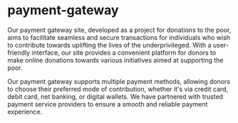 # payment-gateway

Our payment gateway site, developed as a project for donations to the poor, aims to facilitate seamless and secure transactions for individuals who wish to contribute towards uplifting the lives of the underprivileged. With a user-friendly interface, our site provides a convenient platform for donors to make online donations towards various initiatives aimed at supporting the poor.

Our payment gateway supports multiple payment methods, allowing donors to choose their preferred mode of contribution, whether it's via credit card, debit card, net banking, or digital wallets. We have partnered with trusted payment service providers to ensure a smooth and reliable payment experience.

